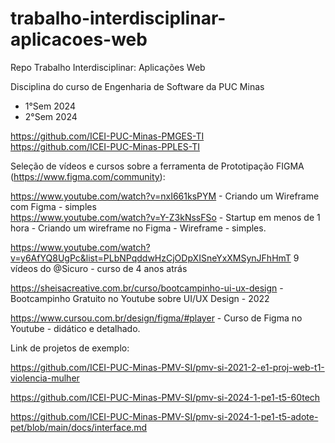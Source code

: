 # trabalho-interdisciplinar-aplicacoes-web
Repo Trabalho Interdisciplinar: Aplicações Web

Disciplina do curso de Engenharia de Software da PUC Minas

- 1°Sem 2024
- 2°Sem 2024

https://github.com/ICEI-PUC-Minas-PMGES-TI
<br>https://github.com/ICEI-PUC-Minas-PPLES-TI

Seleção de vídeos e cursos sobre a ferramenta de Prototipação FIGMA (https://www.figma.com/community):

https://www.youtube.com/watch?v=nxI661ksPYM - Criando um Wireframe com Figma - simples
<br>https://www.youtube.com/watch?v=Y-Z3kNssFSo - Startup em menos de 1 hora - Criando um wireframe no Figma - Wireframe - simples.

https://www.youtube.com/watch?v=y6AfYQ8UgPc&list=PLbNPqddwHzCjODpXISneYxXMSynJFhHmT
9 vídeos do @Sicuro - curso de 4 anos atrás

https://sheisacreative.com.br/curso/bootcampinho-ui-ux-design - Bootcampinho Gratuito no Youtube sobre UI/UX Design - 2022

https://www.cursou.com.br/design/figma/#player - Curso de Figma no Youtube - didático e detalhado.

Link de projetos de exemplo: 

https://github.com/ICEI-PUC-Minas-PMV-SI/pmv-si-2021-2-e1-proj-web-t1-violencia-mulher

https://github.com/ICEI-PUC-Minas-PMV-SI/pmv-si-2024-1-pe1-t5-60tech

https://github.com/ICEI-PUC-Minas-PMV-SI/pmv-si-2024-1-pe1-t5-adote-pet/blob/main/docs/interface.md

